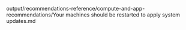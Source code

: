 output/recommendations-reference/compute-and-app-recommendations/Your machines should be restarted to apply system updates.md